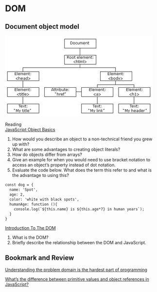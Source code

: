 # DOM

## Document object model

![The DOM tree](pic_htmltree.gif)

Reading  
<a href="https://developer.mozilla.org/en-US/docs/Learn/JavaScript/Objects/Basics" target="_blank">JavaScript Object Basics</a>

1. How would you describe an object to a non-technical friend you grew up with?
2. What are some advantages to creating object literals?
3. How do objects differ from arrays?
4. Give an example for when you would need to use bracket notation to access an object’s property instead of dot notation.
5. Evaluate the code below. What does the term this refer to and what is the advantage to using this?

```
const dog = {
  name: 'Spot',
  age: 2,
  color: 'white with black spots',
  humanAge: function (){
    console.log(`${this.name} is ${this.age*7} in human years`);
  }
}
```

<a href="https://developer.mozilla.org/en-US/docs/Web/API/Document_Object_Model/Introduction" target="_blank">Introduction To The DOM</a>

1. What is the DOM?
2. Briefly describe the relationship between the DOM and JavaScript.

## Bookmark and Review

<a href="http://simpleprogrammer.com/2013/07/15/understanding-the-problem-domain-is-the-hardest-part-of-programming">Understanding the problem domain is the hardest part of programming</a>

<a href="https://betterprogramming.pub/intermediate-javascript-whats-the-difference-between-primitive-values-and-object-references-e863d70677b" target="_blank">What’s the difference between primitive values and object references in JavaScript?</a>
